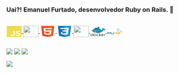 ### Uai?! Emanuel Furtado, desenvolvedor Ruby on Rails. 👋

<div align="center">
  <a href="https://github.com/ManuzimFerreira">
</div>
<div style="display: inline_block"><br>
  <img align="center" alt="" height="30" width="40" src="https://raw.githubusercontent.com/devicons/devicon/master/icons/javascript/javascript-plain.svg">
  <img align="center" alt="" height="30" width="40" src="https://upload.wikimedia.org/wikipedia/commons/7/73/Ruby_logo.svg">
  <img align="center" alt="" height="30" width="40" src="https://raw.githubusercontent.com/devicons/devicon/master/icons/html5/html5-original.svg">
  <img align="center" alt="" height="30" width="40" src="https://raw.githubusercontent.com/devicons/devicon/master/icons/css3/css3-original.svg">
  <img align="center" alt="" height="30" width="40" src="https://upload.wikimedia.org/wikipedia/commons/1/18/ISO_C%2B%2B_Logo.svg">
  <a href="https://www.docker.com/" target="_blank" rel="noreferrer"> 
    <img src="https://raw.githubusercontent.com/devicons/devicon/master/icons/docker/docker-original-wordmark.svg" align="center" alt="" height="30" width="40"/> </a>
  <a href="https://www.mysql.com/" target="_blank" rel="noreferrer"> <img src="https://raw.githubusercontent.com/devicons/devicon/master/icons/mysql/mysql-original-wordmark.svg" align="center" alt="" height="30" width="40"/> </a>
</div>
  
  ##
 
<div> 
  <a href = "emanuelferreirafurtado@gmail.com"><img src="https://img.shields.io/badge/-Gmail-%23333?style=for-the-badge&logo=gmail&logoColor=white" target="_blank"></a>
  <a href="https://www.linkedin.com/in/emanuel-furtado/" target="_blank"><img src="https://img.shields.io/badge/-LinkedIn-%230077B5?style=for-the-badge&logo=linkedin&logoColor=white" target="_blank"></a> 
  <a href="https://www.emanuelfurtado.space/" target="_blank"><img src="https://img.shields.io/badge/Ruby_on_Rails-CC0000?style=for-the-badge&logo=ruby-on-rails&logoColor=white" target="_blank"></a>
  <br>
  
 ![](https://komarev.com/ghpvc/?username=manuzimferreira&color=green)
</div>
